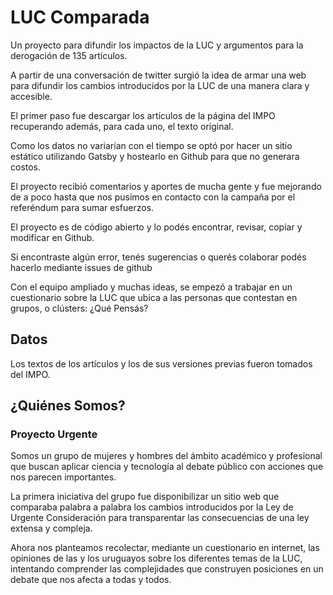 # LUC Comparada

Un proyecto para difundir los impactos de la LUC y argumentos para la derogación de 135 artículos.

A partir de una conversación de twitter surgió la idea de armar una web para difundir los cambios introducidos por la LUC de una manera clara y accesible.

El primer paso fue descargar los artículos de la página del IMPO recuperando además, para cada uno, el texto original.

Como los datos no variarían con el tiempo se optó por hacer un sitio estático utilizando Gatsby y hostearlo en Github para que no generara costos.

El proyecto recibió comentarios y aportes de mucha gente y fue mejorando de a poco hasta que nos pusimos en contacto con la campaña por el referéndum para sumar esfuerzos.

El proyecto es de código abierto y lo podés encontrar, revisar, copiar y modificar en Github.

Si encontraste algún error, tenés sugerencias o querés colaborar podés hacerlo mediante issues de github

Con el equipo ampliado y muchas ideas, se empezó a trabajar en un cuestionario sobre la LUC que ubica a las personas que contestan en grupos, o clústers: ¿Qué Pensás?


## Datos

Los textos de los artículos y los de sus versiones previas fueron tomados del IMPO.

## ¿Quiénes Somos?
### Proyecto Urgente

Somos un grupo de mujeres y hombres del ámbito académico y profesional que buscan aplicar ciencia y tecnología al debate público con acciones que nos parecen importantes.

La primera iniciativa del grupo fue disponibilizar un sitio web que comparaba palabra a palabra los cambios introducidos por la Ley de Urgente Consideración para transparentar las consecuencias de una ley extensa y compleja.

Ahora nos planteamos recolectar, mediante un cuestionario en internet, las opiniones de las y los uruguayos sobre los diferentes temas de la LUC, intentando comprender las complejidades que construyen posiciones en un debate que nos afecta a todas y todos.
